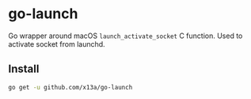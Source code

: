 # go-launch

Go wrapper around macOS `launch_activate_socket` C function. Used to activate socket from launchd.

## Install

```sh
go get -u github.com/x13a/go-launch
```
